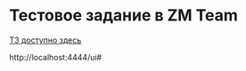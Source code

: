 # Тестовое задание в ZM Team

[ТЗ доступно здесь](https://docs.google.com/document/d/1n11Jvf4RJCwbA5eJkoOnFgZfeN3TwUSRG2suuDU1rn0/edit)


http://localhost:4444/ui#